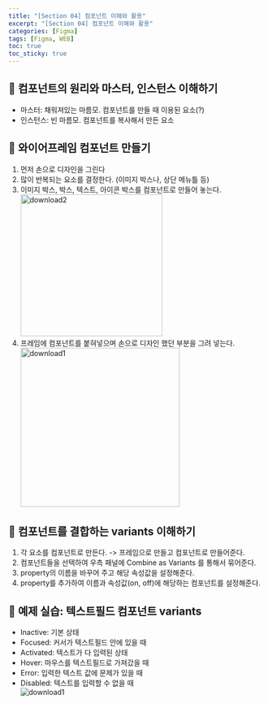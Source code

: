 ```yaml
---
title: "[Section 04] 컴포넌트 이해와 활용"
excerpt: "[Section 04] 컴포넌트 이해와 활용"
categories: [Figma]
tags: [Figma, WEB]
toc: true
toc_sticky: true
---
```


## 🔮 컴포넌트의 원리와 마스터, 인스턴스 이해하기

- 마스터: 채워져있는 마름모. 컴포넌트를 만들 때 이용된 요소(?)
- 인스턴스: 빈 마름모. 컴포넌트를 복사해서 만든 요소

## 🔮 와이어프레임 컴포넌트 만들기

1. 먼저 손으로 디자인을 그린다
2. 많이 반복되는 요소를 결정한다. (이미지 박스나, 상단 메뉴틀 등)
3. 이미지 박스, 박스, 텍스트, 아이콘 박스를 컴포넌트로 만들어 놓는다.
   <img width="279" alt="download2" src="https://user-images.githubusercontent.com/96654391/177086785-02c23d16-e174-4b80-bd53-8f42e9b76a62.png">
4. 프레임에 컴포넌트를 붙혀넣으며 손으로 디자인 했던 부분을 그려 넣는다.
   <img width="313" alt="download1" src="https://user-images.githubusercontent.com/96654391/177086651-283add49-1ea1-460a-b4b8-cb9b12921cb4.png">

## 🔮 컴포넌트를 결합하는 variants 이해하기

1. 각 요소를 컴포넌트로 만든다. -> 프레임으로 만들고 컴포넌트로 만들어준다.
2. 컴포넌트들을 선택하여 우측 패널에 Combine as Variants 를 통해서 묶어준다.
3. property의 이름을 바꾸어 주고 해당 속성값을 설정해준다.
4. property를 추가하여 이름과 속성값(on, off)에 해당하는 컴포넌트를 설정해준다.

## 🔮 예제 실습: 텍스트필드 컴포넌트 variants

- Inactive: 기본 상태
- Focused: 커서가 텍스트필드 안에 있을 때
- Activated: 텍스트가 다 입력된 상태
- Hover: 마우스를 텍스트필드로 가져갔을 때
- Error: 입력한 텍스트 값에 문제가 있을 때
- Disabled: 텍스트를 입력할 수 없을 때
  <br>
  ![download1](https://user-images.githubusercontent.com/96654391/177921391-1a445c82-eec8-4b32-af3f-3349a1790fbc.png)
